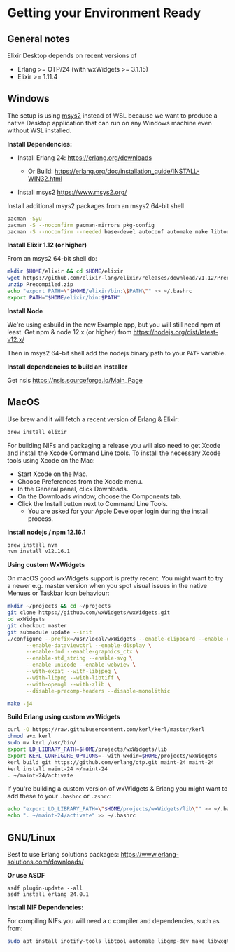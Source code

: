 # Getting your Environment Ready

## General notes

Elixir Desktop depends on recent versions of

* Erlang >= OTP/24 (with wxWidgets >= 3.1.15)
* Elixir >= 1.11.4

## Windows

The setup is using [msys2](https://www.msys2.org/) instead of WSL because we want to produce a native Desktop application that can run on any Windows machine even without WSL installed.

**Install Dependencies:**

* Install Erlang 24: https://erlang.org/downloads
  * Or Build: https://erlang.org/doc/installation_guide/INSTALL-WIN32.html

* Install msys2 https://www.msys2.org/ 

Install additional msys2 packages from an msys2 64-bit shell

```bash
pacman -Syu
pacman -S --noconfirm pacman-mirrors pkg-config
pacman -S --noconfirm --needed base-devel autoconf automake make libtool mingw-w64-x86_64-toolchain mingw-w64-x86_64-openssl mingw-w64-x86_64-libtool git
```

**Install Elixir 1.12 (or higher)**

From an msys2 64-bit shell do:

```bash
mkdir $HOME/elixir && cd $HOME/elixir
wget https://github.com/elixir-lang/elixir/releases/download/v1.12/Precompiled.zip
unzip Precompiled.zip
echo "export PATH=\"$HOME/elixir/bin:\$PATH\"" >> ~/.bashrc
export PATH="$HOME/elixir/bin:$PATH"
```

**Install Node**

We're using esbuild in the new Example app, but you will still need npm at least. 
Get npm & node 12.x (or higher) from https://nodejs.org/dist/latest-v12.x/

Then in msys2 64-bit shell add the nodejs binary path to your `PATH` variable.

**Install dependencies to build an installer**

Get nsis https://nsis.sourceforge.io/Main_Page

## MacOS

Use brew and it will fetch a recent version of Erlang & Elixir:

```bash
brew install elixir
```

For building NIFs and packaging a release you will also need to get Xcode and install the
Xcode Command Line tools. To install the necessary Xcode tools using Xcode on the Mac:

* Start Xcode on the Mac.
* Choose Preferences from the Xcode menu.
* In the General panel, click Downloads.
* On the Downloads window, choose the Components tab.
* Click the Install button next to Command Line Tools.
    - You are asked for your Apple Developer login during the install process. 

**Install nodejs / npm 12.16.1**

```bash
brew install nvm
nvm install v12.16.1
```

**Using custom WxWidgets**

On macOS good wxWidgets support is pretty recent. You might want to try a newer e.g. master version when you spot visual issues in the native Menues or Taskbar Icon behaviour:

```bash
mkdir ~/projects && cd ~/projects
git clone https://github.com/wxWidgets/wxWidgets.git
cd wxWidgets
git checkout master
git submodule update --init
./configure --prefix=/usr/local/wxWidgets --enable-clipboard --enable-controls \
      --enable-dataviewctrl --enable-display \
      --enable-dnd --enable-graphics_ctx \
      --enable-std_string --enable-svg \
      --enable-unicode --enable-webview \
      --with-expat --with-libjpeg \
      --with-libpng --with-libtiff \
      --with-opengl --with-zlib \
      --disable-precomp-headers --disable-monolithic

make -j4
```

**Build Erlang using custom wxWidgets**

```bash
curl -O https://raw.githubusercontent.com/kerl/kerl/master/kerl
chmod a+x kerl
sudo mv kerl /usr/bin/
export LD_LIBRARY_PATH=$HOME/projects/wxWidgets/lib
export KERL_CONFIGURE_OPTIONS=--with-wxdir=$HOME/projects/wxWidgets
kerl build git https://github.com/erlang/otp.git maint-24 maint-24
kerl install maint-24 ~/maint-24
. ~/maint-24/activate
```

If you're building a custom version of wxWidgets & Erlang you might want to add these to your `.bashrc` or `.zshrc`:

```bash
echo "export LD_LIBRARY_PATH=\"$HOME/projects/wxWidgets/lib\"" >> ~/.bashrc
echo ". ~/maint-24/activate" >> ~/.bashrc

```

## GNU/Linux

Best to use Erlang solutions packages: https://www.erlang-solutions.com/downloads/

**Or use ASDF** 
```
asdf plugin-update --all
asdf install erlang 24.0.1
```

**Install NIF Dependencies:**

For compiling NIFs you will need a c compiler and dependencies, such as from:

```bash
sudo apt install inotify-tools libtool automake libgmp-dev make libwxgtk-webview3.0-gtk3-dev libssl-dev libncurses5-dev curl git
```
